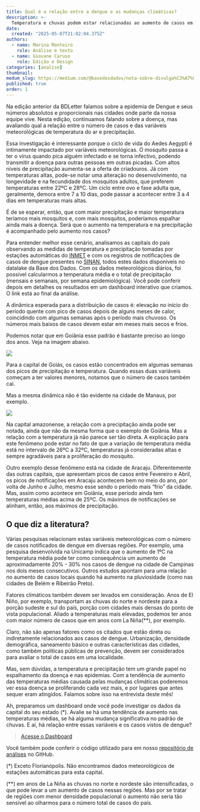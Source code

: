 ```yaml
---
title: Qual é a relação entre a dengue e as mudanças climáticas?
description: >-
  Temperatura e chuvas podem estar relacionadas ao aumento de casos em algumas cidade
date:
  created: "2025-05-07T21:02:04.375Z"
authors:
  - name: Marina Monteiro
    role: Análise e texto
  - name: Giovane Caruso
    role: Edição e Design
categories: [analise]
thumbnail: 
medum_slug: https://medium.com/@basedosdados/nota-sobre-divulga%C3%A7%C3%A3o-dos-dados-do-inep-9168291dbca0
published: true
order: 1
---
```


Na edição anterior da BDLetter falamos sobre a epidemia de Dengue e seus números absolutos e proporcionais nas cidades onde parte da nossa equipe vive. Nesta edição, continuamos falando sobre a doença, mas avaliando qual a relação entre o número de casos e das variáveis meteorológicas de temperatura do ar e precipitação.

 

Essa investigação é interessante porque o ciclo de vida do Aedes Aegypti é intimamente impactado por variáveis meteorológicas. O mosquito passa a ter o vírus quando pica alguém infectado e se torna infectivo, podendo transmitir a doença para outras pessoas em outras picadas. Com altos níveis de precipitação aumenta-se a oferta de criadouros. Já com temperaturas altas, pode-se notar uma alteração no desenvolvimento, na longevidade e na fecundidade dos mosquitos adultos, que preferem temperaturas entre 22ºC e 28ºC. Um ciclo entre ovo e fase adulta que, geralmente, demora entre 7 a 10 dias, pode passar a acontecer entre 3 a 4 dias em temperaturas mais altas.


É de se esperar, então, que com maior precipitação e maior temperatura teríamos mais mosquitos e, com mais mosquitos, poderíamos espalhar ainda mais a doença. Será que o aumento na temperatura e na precipitação é acompanhado pelo aumento nos casos?

 

Para entender melhor esse cenário, analisamos as capitais do país observando as medidas de temperatura e precipitação tomadas por estações automáticas do [INMET](/dataset/782c5607-9f69-4e12-b0d5-aa0f1a7a94e2?utm_source=hs_email&utm_medium=email&_hsenc=p2ANqtz-_yEejPUipsc-cW3VKr51TG936EDjUtQ7FsruHM1xnCyYNuLd3b6JK282QA06r9HS1mxt-Q9DeZMt8UNYBdTQa6O4xDAQtBow06gCo-RD2SgZobLk4) e com os registros de notificações de casos de dengue presentes no [SINAN](/dataset/f51134c2-5ab9-4bbc-882f-f1034603147a?utm_source=hs_email&utm_medium=email&_hsenc=p2ANqtz-_yEejPUipsc-cW3VKr51TG936EDjUtQ7FsruHM1xnCyYNuLd3b6JK282QA06r9HS1mxt-Q9DeZMt8UNYBdTQa6O4xDAQtBow06gCo-RD2SgZobLk4), todos estes dados disponíveis no datalake da Base dos Dados. Com os dados meteorológicos diários, foi possível calcularmos a temperatura média e o total de precipitação (mensais e semanais, por semana epidemiológica). Você pode conferir depois em detalhes os resultados em um dashboard interativo que criamos. O link está ao final da análise. 

 

A dinâmica esperada para a distribuição de casos é: elevação no início do período quente com pico de casos depois de alguns meses de calor, coincidindo com algumas semanas após o período mais chuvoso. Os números mais baixos de casos devem estar em meses mais secos e frios.

 

Podemos notar que em Goiânia esse padrão é bastante preciso ao longo dos anos. Veja na imagem abaixo.

<Image src="/blog/de-olho-na-camara-como-analisar-os-dados-abertos-da-camara-dos-deputados/grafico_goiania.png"/>

Para a capital de Goiás, os casos estão concentrados em algumas semanas dos picos de precipitação e temperatura. Quando essas duas variáveis começam a ter valores menores, notamos que o número de casos também cai. 

Mas a mesma dinâmica não é tão evidente na cidade de Manaus, por exemplo.

<Image src="/blog/de-olho-na-camara-como-analisar-os-dados-abertos-da-camara-dos-deputados/grafico_manaus.png"/>

Na capital amazonense, a relação com a precipitação ainda pode ser notada, ainda que não da mesma forma que o exemplo de Goiânia. Mas a relação com a temperatura já não parece ser tão direta. A explicação para este fenômeno pode estar no fato de que a variação de temperatura média está no intervalo de 26ºC a 32ºC, temperaturas já consideradas altas e sempre agradáveis para a proliferação do mosquito. 

 

Outro exemplo desse fenômeno está na cidade de Aracaju. Diferentemente das outras capitais, que apresentam picos de casos entre Fevereiro e Abril, os picos de notificações em Aracaju acontecem bem no meio do ano, por volta de Junho e Julho, mesmo esse sendo o período mais “frio” da cidade. Mas, assim como acontece em Goiânia, esse período ainda tem temperaturas médias acima de 25ºC. Os máximos de notificações se alinham, então, aos máximos de precipitação.

## O que diz a literatura?

Várias pesquisas relacionam estas variáveis meteorológicas com o número de casos notificados de dengue em diversas regiões. Por exemplo, uma pesquisa desenvolvida na Unicamp indica que o aumento de 1ºC na temperatura média pode ter como consequência um aumento de aproximadamente 20% - 30% nos casos de dengue na cidade de Campinas nos dois meses consecutivos. Outros estudos apontam para uma relação no aumento de casos locais quando há aumento na pluviosidade (como nas cidades de Belém e Ribeirão Preto).

 

Fatores climáticos também devem ser levados em consideração. Anos de El Niño, por exemplo, transportam as chuvas do norte e nordeste para a porção sudeste e sul do país, porção com cidades mais densas do ponto de vista populacional. Aliado a temperaturas mais elevadas, podemos ter anos com maior número de casos que em anos com La Niña(**), por exemplo. 

 

Claro, não são apenas fatores como os citados que estão direta ou indiretamente relacionados aos casos de dengue. Urbanização, densidade demográfica, saneamento básico e outras características das cidades, como também políticas públicas de prevenção, devem ser considerados para avaliar o total de casos em uma localidade.

 

Mas, sem dúvidas,  a temperatura e precipitação tem um grande papel no espalhamento da doença e nas epidemias. Com a tendência de aumento das temperaturas médias causada pelas mudanças climáticas poderemos ver essa doença se proliferando cada vez mais, e por lugares que antes sequer eram atingidos. Falamos sobre isso na entrevista deste mês!

Ah, preparamos um dashboard onde você pode investigar os dados da capital do seu estado (*). Avalie se há uma tendência de aumento nas temperaturas médias, se há alguma mudança significativa no padrão de chuvas. E aí, há relação entre essas variáveis e os casos vistos de dengue?

> [Acesse o Dashboard](https://climadengue.streamlit.app/?utm_source=hs_email&utm_medium=email&_hsenc=p2ANqtz-_yEejPUipsc-cW3VKr51TG936EDjUtQ7FsruHM1xnCyYNuLd3b6JK282QA06r9HS1mxt-Q9DeZMt8UNYBdTQa6O4xDAQtBow06gCo-RD2SgZobLk4)

Você também pode conferir o código utilizado para em nosso [repositório de análises](https://github.com/basedosdados/analises/tree/main/redes_sociais/climadengue?utm_source=hs_email&utm_medium=email&_hsenc=p2ANqtz-_yEejPUipsc-cW3VKr51TG936EDjUtQ7FsruHM1xnCyYNuLd3b6JK282QA06r9HS1mxt-Q9DeZMt8UNYBdTQa6O4xDAQtBow06gCo-RD2SgZobLk4) no GitHub. 

(*) Exceto Florianópolis. Não encontramos dados meteorológicos de estações automáticas para esta capital.

(**) em anos de La Niña as chuvas no norte e nordeste são intensificadas, o que pode levar a um aumento de casos nessas regiões. Mas por se tratar de regiões com menor densidade populacional o aumento não seria tão sensível ao olharmos para o número total de casos do país.
